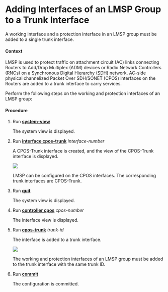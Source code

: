 Adding Interfaces of an LMSP Group to a Trunk Interface
=======================================================

A working interface and a protection interface in an LMSP group must be added to a single trunk interface.

#### Context

LMSP is used to protect traffic on attachment circuit (AC) links connecting Routers to Add/Drop Multiplex (ADM) devices or Radio Network Controllers (RNCs) on a Synchronous Digital Hierarchy (SDH) network. AC-side physical channelized Packet Over SDH/SONET (CPOS) interfaces on the Routers are added to a trunk interface to carry services.

Perform the following steps on the working and protection interfaces of an LMSP group:


#### Procedure

1. Run [**system-view**](cmdqueryname=system-view)
   
   
   
   The system view is displayed.
2. Run [**interface cpos-trunk**](cmdqueryname=interface+cpos-trunk) *interface-number*
   
   
   
   A CPOS-Trunk interface is created, and the view of the CPOS-Trunk interface is displayed.
   
   
   
   ![](../../../../public_sys-resources/note_3.0-en-us.png) 
   
   LMSP can be configured on the CPOS interfaces. The corresponding trunk interfaces are CPOS-Trunk.
3. Run [**quit**](cmdqueryname=quit)
   
   
   
   The system view is displayed.
4. Run [**controller cpos**](cmdqueryname=controller+cpos) *cpos-number*
   
   
   
   The interface view is displayed.
5. Run [**cpos-trunk**](cmdqueryname=cpos-trunk) *trunk-id*
   
   
   
   The interface is added to a trunk interface.
   
   
   
   ![](../../../../public_sys-resources/note_3.0-en-us.png) 
   
   The working and protection interfaces of an LMSP group must be added to the trunk interface with the same trunk ID.
6. Run [**commit**](cmdqueryname=commit)
   
   
   
   The configuration is committed.